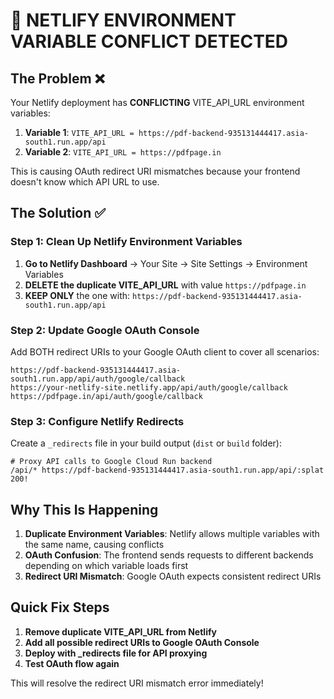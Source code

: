 # 🚨 NETLIFY ENVIRONMENT VARIABLE CONFLICT DETECTED

## The Problem ❌

Your Netlify deployment has **CONFLICTING** VITE_API_URL environment variables:

1. **Variable 1**: `VITE_API_URL = https://pdf-backend-935131444417.asia-south1.run.app/api`
2. **Variable 2**: `VITE_API_URL = https://pdfpage.in`

This is causing OAuth redirect URI mismatches because your frontend doesn't know which API URL to use.

## The Solution ✅

### Step 1: Clean Up Netlify Environment Variables

1. **Go to Netlify Dashboard** → Your Site → Site Settings → Environment Variables
2. **DELETE the duplicate VITE_API_URL** with value `https://pdfpage.in`
3. **KEEP ONLY** the one with: `https://pdf-backend-935131444417.asia-south1.run.app/api`

### Step 2: Update Google OAuth Console

Add BOTH redirect URIs to your Google OAuth client to cover all scenarios:

```
https://pdf-backend-935131444417.asia-south1.run.app/api/auth/google/callback
https://your-netlify-site.netlify.app/api/auth/google/callback
https://pdfpage.in/api/auth/google/callback
```

### Step 3: Configure Netlify Redirects

Create a `_redirects` file in your build output (`dist` or `build` folder):

```
# Proxy API calls to Google Cloud Run backend
/api/* https://pdf-backend-935131444417.asia-south1.run.app/api/:splat 200!
```

## Why This Is Happening

1. **Duplicate Environment Variables**: Netlify allows multiple variables with the same name, causing conflicts
2. **OAuth Confusion**: The frontend sends requests to different backends depending on which variable loads first
3. **Redirect URI Mismatch**: Google OAuth expects consistent redirect URIs

## Quick Fix Steps

1. **Remove duplicate VITE_API_URL from Netlify**
2. **Add all possible redirect URIs to Google OAuth Console**
3. **Deploy with _redirects file for API proxying**
4. **Test OAuth flow again**

This will resolve the redirect URI mismatch error immediately!
